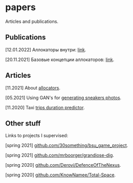 # papers
Articles and publications. 

## Publications
[12.01.2022] Аллокаторы внутри: [link](https://habr.com/ru/post/645137/).

[20.11.2021] Базовые концепции аллокаторов: [link](https://habr.com/ru/post/590415/).

## Articles
[11.2021] About [allocators](https://github.com/dasfex/papers/blob/main/university_articles/allocators.pdf).

[05.2021] Using GAN's for [generating sneakers photos](https://github.com/dasfex/papers/blob/main/university_articles/gan/gan.pdf).

[11.2020] Taxi [trips duration predictor](https://github.com/dasfex/papers/blob/main/university_articles/taxi_trips/text.pdf).

## Other stuff
Links to projects I supervised:

[spring 2021] [github.com/30something/bsu_game_project](github.com/30something/bsu_game_project).

[spring 2021] [github.com/mrboorger/grandiose-dig](github.com/mrboorger/grandiose-dig).

[spring 2020] [github.com/Derovi/DefenceOfTheNexus](github.com/Derovi/DefenceOfTheNexus).

[spring 2020] [github.com/KnowNamee/Total-Space](github.com/KnowNamee/Total-Space).
